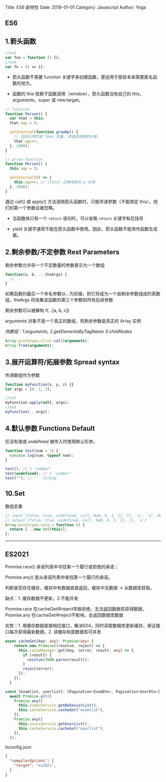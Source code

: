 Title: ES6 新特性
Date: 2019-01-01
Category: Javascript
Author: Yoga

## ES6

## 1.箭头函数

```js
//es5
var fun = function () {};
//es6
var fn = () => {};
```

- 箭头函数不需要 function 关键字来创建函数，更适用于那些本来需要匿名函数的地方。

- 函数的 this 依赖于函数调用（window），箭头函数没有自己的 this，arguments，super 或 new.target。

```js
// function
function Person() {
  var that = this;
  that.age = 0;

  setInterval(function growUp() {
    // 回调引用的是`that`变量, 其值是预期的对象.
    that.age++;
  }, 1000);
}

// arrow function
function Person() {
  this.age = 0;

  setInterval(() => {
    this.age++; // |this| 正确地指向 p 实例
  }, 1000);
}
```

通过 call() 或 apply() 方法调用箭头函数时，只能传递参数（不能绑定 this），他们的第一个参数会被忽略。

- 当函数体只有一个 `return` 语句时，可以省略 `return` 关键字和花括号

- yield 关键字通常不能在箭头函数中使用。因此，箭头函数不能用作函数生成器。

## 2.剩余参数/不定参数 Rest Parameters

剩余参数允许将一个不定数量的参数表示为一个数组

```js
function(a, b, ...theArgs) {
  // ...
}
```

如果函数的最后一个命名参数以...为前缀，则它将成为一个由剩余参数组成的真数组，theArgs 将收集该函数的第三个参数和所有后续参数

剩余参数可以被解构 f(...[a, b, c])

arguments 对象不是一个真正的数组，而剩余参数是真正的 Array 实例

_伪数组：1.arguments, 2.getElementsByTagName 3.childNodes_

```js
Array.prototype.slice.call(arguments);
Array.from(arguments);
```

## 3.展开运算符/拓展参数 Spread syntax

传递数组作为参数

```js
function myFunction(x, y, z) {}
let args = [0, 1, 2];

//es5
myFunction.apply(null, args);
//es6
myFunction(...args);
```

## 4.默认参数 Functions Default

在没有值或 undefined 被传入时使用默认形参。

```js
function test(num = 1) {
  console.log(num, typeof num);
}

test(); // 1 'number'
test(undefined); // 1 'number'
test(""); // '' 'string'
```

## 10.Set

数组去重

```js
// input [false, true, undefined, null, NaN, 0, 1, {}, {}, 'a', 'a', NaN]
// output [false, true, undefined, null, NaN, 0, 1, {}, {}, 'a']
Array.prototype.uniq = function () {
  return [...new Set(this)];
};
```

---

## ES2021

Promise.race() 承诺列表中寻找第一个履行或拒绝的承诺；

Promise.any() 是从承诺列表中查找第一个履行的承诺。

判断是否存在缓存，缓存中有数据直接返回，缓存中无数据 -> 从数据库获取。

缺点：1. 缓存数据不更新，2.不能并发

Promise.race 在cacheGet中reject导致拒绝，无法返回数据库获得数据，Promise.any 在cacheGet中reject不影响，会返回数据库数据

优势：1. 用缓存数据直接相应接口，解决504，同时读取数据库更新缓存，保证接口每次获得最新数据，2. 读缓存和度数据库可并发

```ts
async cacheGet(key: any): Promise<any> {
    return new Promise((resolve, reject) => {
      this.cacheManager.get(key, (error, result: any) => {
        if (result) {
          resolve(JSON.parse(result));
        }
        reject(error);
      });
    });
  }
```

```ts
const [examlist, userlist]: [Pagination<ExamDto>, Pagination<UserDto>] =
  await Promise.all([
    Promise.any([
      this.examsService.getBehaviorList(),
      this.cacheService.cacheGet("examlist"),
    ]),
    Promise.any([
      this.usersService.getUserList(),
      this.cacheService.cacheGet("userlist"),
    ]),
  ]);
```
tsconfig.json
```json
{
  "compilerOptions": {
    "target": "es2021",
  }
}
```